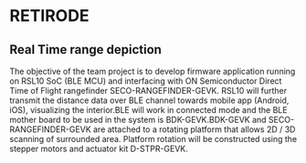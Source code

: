 # RETIRODE
## Real Time range depiction

The objective of the team project is to develop firmware application running on RSL10 SoC (BLE MCU) and interfacing with ON Semiconductor Direct Time of Flight rangefinder SECO-RANGEFINDER-GEVK. RSL10 will further transmit the distance data over BLE channel towards mobile app (Android, iOS), visualizing the interior.BLE will work in connected mode and the BLE mother board to be used in the system is BDK-GEVK.BDK-GEVK and SECO-RANGEFINDER-GEVK are attached to a rotating platform that allows 2D / 3D scanning of surrounded area. Platform rotation will be constructed using the stepper motors and actuator kit D-STPR-GEVK.
